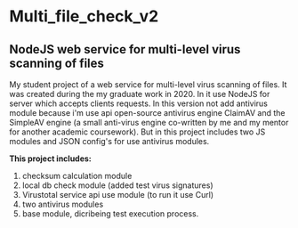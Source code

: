 # Multi_file_check_v2
## NodeJS web service for multi-level virus scanning of files
My student project of a web service for multi-level virus scanning of files. It was created during the my graduate work in 2020.
In it use NodeJS for server which accepts clients requests.
In this version not add antivirus module because i'm use api open-source antivirus engine ClaimAV and the SimpleAV engine (a small anti-virus engine co-written by me and my mentor for another academic coursework). But in this project includes two JS modules and JSON config's for use antivirus modules.

**This project includes:** 
1. checksum calculation module
2. local db check module (added test virus signatures)
3. Virustotal service api use module (to run it use Curl)
4. two antivirus modules
5. base module, dicribeing test execution process.
